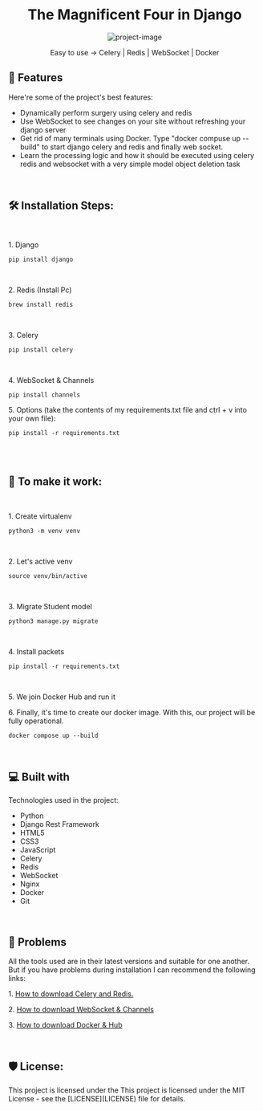 <h1 align="center" id="title">The Magnificent Four in Django</h1>

<p align="center"><img src="https://i.postimg.cc/RhFB0CGH/image.webp" alt="project-image"></p>

<p id="description" align="center">Easy to use -&gt; Celery | Redis | WebSocket | Docker</p>

  
  
<h2>🧐 Features</h2>

Here're some of the project's best features:

*   Dynamically perform surgery using celery and redis
*   Use WebSocket to see changes on your site without refreshing your django server
*   Get rid of many terminals using Docker. Type "docker compuse up --build" to start django celery and redis and finally web socket.
*   Learn the processing logic and how it should be executed using celery redis and websocket with a very simple model object deletion task

</br>
<h2>🛠️ Installation Steps:</h2>
</br>

<p>1. Django</p>

```
pip install django
```
</br>

<p>2. Redis (Install Pc)</p>

```
brew install redis
```
</br>

<p>3. Celery</p>

```
pip install celery
```
</br>

<p>4. WebSocket & Channels</p>

```
pip install channels
```
<p>5. Options (take the contents of my requirements.txt file and ctrl + v into your own file):</p>

```
pip install -r requirements.txt
```
</br>


</br>
<h2>🛜 To make it work: </h2>
</br>
<p>1. Create virtualenv</p>

```
python3 -m venv venv
```
</br>

<p>2. Let's active venv</p>

```
source venv/bin/active
```
</br>

<p>3. Migrate Student model</p>

```
python3 manage.py migrate
```
</br>

<p>4. Install packets</p>

```
pip install -r requirements.txt
```
</br>

<p>5. We join Docker Hub and run it</p>

<p>6. Finally, it's time to create our docker image. With this, our project will be fully operational.</p>

```
docker compose up --build
```
</br>
  
<h2>💻 Built with</h2>

Technologies used in the project:

*   Python
*   Django Rest Framework
*   HTML5
*   CSS3
*   JavaScript
*   Celery
*   Redis
*   WebSocket
*   Nginx
*   Docker
*   Git
</br>

<h2>😬 Problems</h2>

All the tools used are in their latest versions and suitable for one another. But if you have problems during installation I can recommend the following links:
<p>1. <a href="https://docs.celeryq.dev/en/stable/getting-started/backends-and-brokers/redis.html">How to download Celery and Redis.</a></p>
<p>2. <a href="https://medium.com/@adabur/introduction-to-django-channels-and-websockets-cb38cd015e29">How to download WebSocket & Channels</a></p>
<p>3. <a href="https://www.docker.com/products/docker-desktop/">How to download Docker & Hub</a></p>

</br>
<h2>🛡️ License:</h2>

This project is licensed under the This project is licensed under the MIT License - see the \[LICENSE\](LICENSE) file for details.
